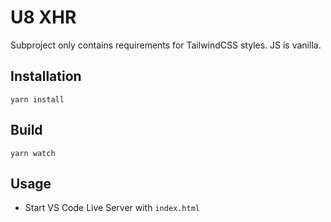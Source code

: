 # U8 XHR

Subproject only contains requirements for TailwindCSS styles. JS is vanilla.

## Installation

```shell
yarn install
```

## Build

```shell
yarn watch
```

## Usage

- Start VS Code Live Server with `index.html`
